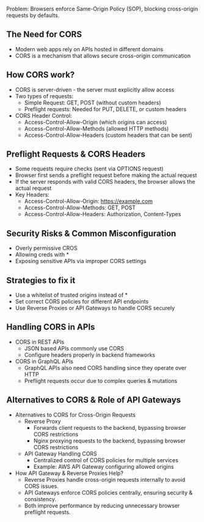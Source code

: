 Problem: Browsers enforce Same-Origin Policy (SOP), blocking cross-origin requests by defaults.
## The Need for CORS

- Modern web apps rely on APIs hosted in different domains
- CORS is a mechanism that allows secure cross-origin communication
## How CORS work?

- CORS is server-driven - the server must explicitly allow access
- Two types of requests:
	- Simple Request: GET, POST (without custom headers)
	- Preflight requests: Needed for PUT, DELETE, or custom headers
- CORS Header Control:
	- Access-Control-Allow-Origin (which origins can access)
	- Access-Control-Allow-Methods (allowed HTTP methods)
	- Access-Control-Allow-Headers (custom headers that can be sent)
## Preflight Requests & CORS Headers

- Some requests require checks (sent via OPTIONS request)
- Browser first sends a preflight request before making the actual request
- If the server responds with valid CORS headers, the browser allows the actual request
- Key Headers:
	- Access-Control-Allow-Origin: https://example.com
	- Access-Control-Allow-Methods: GET, POST
	- Access-Control-Allow-Headers: Authorization, Content-Types
## Security Risks & Common Misconfiguration

- Overly permissive CROS
- Allowing creds with *
- Exposing sensitive APIs via improper CORS settings
## Strategies to fix it

- Use a whitelist of trusted origins instead of *
- Set correct CORS policies for different API endpoints
- Use Reverse Proxies or API Gateways to handle CORS securely
## Handling CORS in APIs

- CORS in REST APIs
	- JSON based APIs commonly use CORS
	- Configure headers properly in backend frameworks 
- CORS in GraphQL APIs
	- GraphQL APIs also need CORS handling since they operate over HTTP
	- Preflight requests occur due to complex queries & mutations
## Alternatives to CORS & Role of API Gateways

- Alternatives to CORS for Cross-Origin Requests
	- Reverse Proxy
		- Forwards client requests to the backend, bypassing browser CORS restrictions
		- Nginx proxying requests to the backend, bypassing browser CORS restrictions
	- API Gateway Handling CORS
		- Centralized control of CORS policies for multiple services
		- Example: AWS API Gateway configuring allowed origins
- How API Gateway & Reverse Proxies Help?
	- Reverse Proxies handle cross-origin requests internally to avoid CORS issues.
	- API Gateways enforce CORS policies centrally, ensuring security & consistency.
	- Both improve performance by reducing unnecessary browser preflight requests.